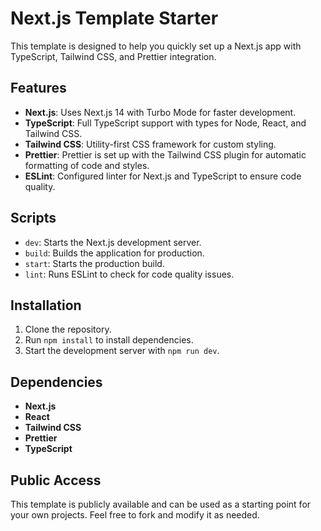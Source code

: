 # Next.js Template Starter

This template is designed to help you quickly set up a Next.js app with TypeScript, Tailwind CSS, and Prettier integration.

## Features

- **Next.js**: Uses Next.js 14 with Turbo Mode for faster development.
- **TypeScript**: Full TypeScript support with types for Node, React, and Tailwind CSS.
- **Tailwind CSS**: Utility-first CSS framework for custom styling.
- **Prettier**: Prettier is set up with the Tailwind CSS plugin for automatic formatting of code and styles.
- **ESLint**: Configured linter for Next.js and TypeScript to ensure code quality.

## Scripts

- `dev`: Starts the Next.js development server.
- `build`: Builds the application for production.
- `start`: Starts the production build.
- `lint`: Runs ESLint to check for code quality issues.

## Installation

1. Clone the repository.
2. Run `npm install` to install dependencies.
3. Start the development server with `npm run dev`.

## Dependencies

- **Next.js**
- **React**
- **Tailwind CSS**
- **Prettier**
- **TypeScript**

## Public Access

This template is publicly available and can be used as a starting point for your own projects. Feel free to fork and modify it as needed.
